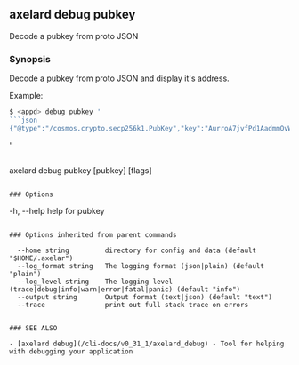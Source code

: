## axelard debug pubkey

Decode a pubkey from proto JSON

### Synopsis

Decode a pubkey from proto JSON and display it's address.

Example:

````bash
$ <appd> debug pubkey '
```json
{"@type":"/cosmos.crypto.secp256k1.PubKey","key":"AurroA7jvfPd1AadmmOvWM2rJSwipXfRf8yD6pLbA2DJ"}
````

'

```

```

axelard debug pubkey [pubkey] [flags]

```

### Options

```

-h, --help help for pubkey

```

### Options inherited from parent commands

```

      --home string         directory for config and data (default "$HOME/.axelar")
      --log_format string   The logging format (json|plain) (default "plain")
      --log_level string    The logging level (trace|debug|info|warn|error|fatal|panic) (default "info")
      --output string       Output format (text|json) (default "text")
      --trace               print out full stack trace on errors

```

### SEE ALSO

- [axelard debug](/cli-docs/v0_31_1/axelard_debug) - Tool for helping with debugging your application
```
